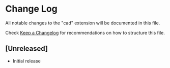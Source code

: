 # Change Log

All notable changes to the "cad" extension will be documented in this file.

Check [Keep a Changelog](http://keepachangelog.com/) for recommendations on how to structure this file.

## [Unreleased]

- Initial release